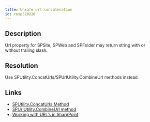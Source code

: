 ```yaml
---
title: Unsafe url concatenation
id: resp510228
---
```



## Description
Url property for SPSite, SPWeb and SPFolder may return string with or without trailing slash.

## Resolution
Use SPUtility.ConcatUrls/SPUrlUtility.CombineUrl methods instead.

## Links
- [SPUtility.ConcatUrls Method](https://msdn.microsoft.com/en-us/library/microsoft.sharepoint.utilities.sputility.concaturls(v=office.14).aspx)
- [SPUrlUtility.CombineUrl method](https://msdn.microsoft.com/en-us/library/microsoft.sharepoint.utilities.spurlutility.combineurl(v=office.14).aspx)
- [Working with URL’s in SharePoint](http://blog.hompus.nl/2009/03/09/working-with-urls-in-sharepoint/)
